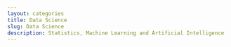 ```yaml
---
layout: categories
title: Data Science
slug: Data Science
description: Statistics, Machine Learning and Artificial Intelligence
---
```

